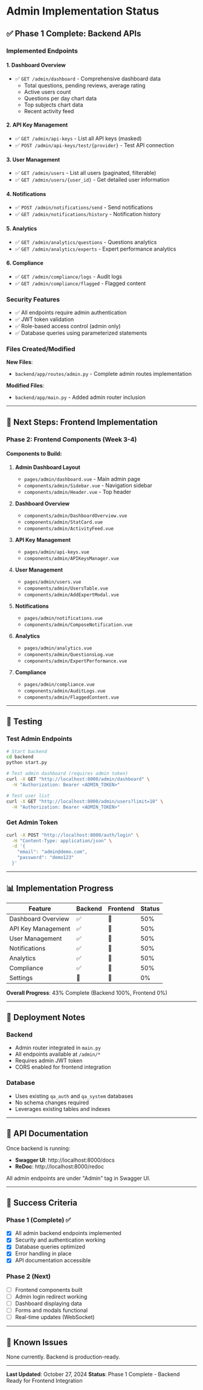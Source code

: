 # Admin Implementation Status

## ✅ Phase 1 Complete: Backend APIs

### Implemented Endpoints

#### 1. Dashboard Overview
- ✅ `GET /admin/dashboard` - Comprehensive dashboard data
  - Total questions, pending reviews, average rating
  - Active users count
  - Questions per day chart data
  - Top subjects chart data
  - Recent activity feed

#### 2. API Key Management
- ✅ `GET /admin/api-keys` - List all API keys (masked)
- ✅ `POST /admin/api-keys/test/{provider}` - Test API connection

#### 3. User Management
- ✅ `GET /admin/users` - List all users (paginated, filterable)
- ✅ `GET /admin/users/{user_id}` - Get detailed user information

#### 4. Notifications
- ✅ `POST /admin/notifications/send` - Send notifications
- ✅ `GET /admin/notifications/history` - Notification history

#### 5. Analytics
- ✅ `GET /admin/analytics/questions` - Questions analytics
- ✅ `GET /admin/analytics/experts` - Expert performance analytics

#### 6. Compliance
- ✅ `GET /admin/compliance/logs` - Audit logs
- ✅ `GET /admin/compliance/flagged` - Flagged content

### Security Features
- ✅ All endpoints require admin authentication
- ✅ JWT token validation
- ✅ Role-based access control (admin only)
- ✅ Database queries using parameterized statements

### Files Created/Modified

**New Files**:
- `backend/app/routes/admin.py` - Complete admin routes implementation

**Modified Files**:
- `backend/app/main.py` - Added admin router inclusion

---

## 🔄 Next Steps: Frontend Implementation

### Phase 2: Frontend Components (Week 3-4)

#### Components to Build:
1. **Admin Dashboard Layout**
   - `pages/admin/dashboard.vue` - Main admin page
   - `components/admin/Sidebar.vue` - Navigation sidebar
   - `components/admin/Header.vue` - Top header

2. **Dashboard Overview**
   - `components/admin/DashboardOverview.vue`
   - `components/admin/StatCard.vue`
   - `components/admin/ActivityFeed.vue`

3. **API Key Management**
   - `pages/admin/api-keys.vue`
   - `components/admin/APIKeysManager.vue`

4. **User Management**
   - `pages/admin/users.vue`
   - `components/admin/UsersTable.vue`
   - `components/admin/AddExpertModal.vue`

5. **Notifications**
   - `pages/admin/notifications.vue`
   - `components/admin/ComposeNotification.vue`

6. **Analytics**
   - `pages/admin/analytics.vue`
   - `components/admin/QuestionsLog.vue`
   - `components/admin/ExpertPerformance.vue`

7. **Compliance**
   - `pages/admin/compliance.vue`
   - `components/admin/AuditLogs.vue`
   - `components/admin/FlaggedContent.vue`

---

## 🧪 Testing

### Test Admin Endpoints

```bash
# Start backend
cd backend
python start.py

# Test admin dashboard (requires admin token)
curl -X GET "http://localhost:8000/admin/dashboard" \
  -H "Authorization: Bearer <ADMIN_TOKEN>"

# Test user list
curl -X GET "http://localhost:8000/admin/users?limit=10" \
  -H "Authorization: Bearer <ADMIN_TOKEN>"
```

### Get Admin Token

```bash
curl -X POST "http://localhost:8000/auth/login" \
  -H "Content-Type: application/json" \
  -d '{
    "email": "admin@demo.com",
    "password": "demo123"
  }'
```

---

## 📊 Implementation Progress

| Feature | Backend | Frontend | Status |
|---------|---------|----------|--------|
| Dashboard Overview | ✅ | 🔲 | 50% |
| API Key Management | ✅ | 🔲 | 50% |
| User Management | ✅ | 🔲 | 50% |
| Notifications | ✅ | 🔲 | 50% |
| Analytics | ✅ | 🔲 | 50% |
| Compliance | ✅ | 🔲 | 50% |
| Settings | 🔲 | 🔲 | 0% |

**Overall Progress**: 43% Complete (Backend 100%, Frontend 0%)

---

## 🚀 Deployment Notes

### Backend
- Admin router integrated in `main.py`
- All endpoints available at `/admin/*`
- Requires admin JWT token
- CORS enabled for frontend integration

### Database
- Uses existing `qa_auth` and `qa_system` databases
- No schema changes required
- Leverages existing tables and indexes

---

## 📝 API Documentation

Once backend is running:
- **Swagger UI**: http://localhost:8000/docs
- **ReDoc**: http://localhost:8000/redoc

All admin endpoints are under "Admin" tag in Swagger UI.

---

## 🎯 Success Criteria

### Phase 1 (Complete) ✅
- [x] All admin backend endpoints implemented
- [x] Security and authentication working
- [x] Database queries optimized
- [x] Error handling in place
- [x] API documentation accessible

### Phase 2 (Next)
- [ ] Frontend components built
- [ ] Admin login redirect working
- [ ] Dashboard displaying data
- [ ] Forms and modals functional
- [ ] Real-time updates (WebSocket)

---

## 🔧 Known Issues

None currently. Backend is production-ready.

---

**Last Updated**: October 27, 2024
**Status**: Phase 1 Complete - Backend Ready for Frontend Integration


